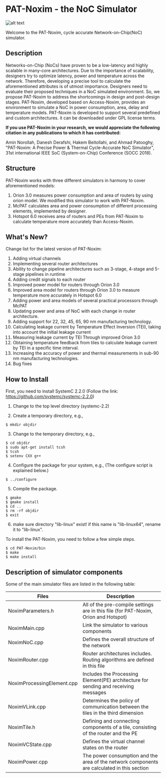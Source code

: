 PAT-Noxim - the NoC Simulator
=============================

![alt text](https://github.com/amin-norollah/PAT-Noxim/blob/master/pat-noxim.png)

Welcome to the PAT-Noxim, cycle accurate Network-on-Chip(NoC) simulator.


Description
------------
Networks-on-Chip (NoCs) have proven to be a low-latency and highly scalable in many-core architectures.
Due to the importance of scalability, designers try to optimize latency, power and temperature across the network.
Therefore, developing a precise tool to calculate the aforementioned attributes is of utmost importance. Designers
need to evaluate their proposed techniques in a NoC simulated environment. So, we propose PAT-Noxim to address the
shortcomings in design and post-design stages. PAT-Noxim, developed based on Access-Noxim, provides an environment
to simulate a NoC in power consumption, area, delay and temperature models. PAT-Noxim is developed to support
several predefined and custom architectures. it can be downloaded under GPL license terms.

**If you use PAT-Noxim in your research, we would appreciate the following citation in any publications to which it has contributed:**

Amin Norollah, Danesh Derafshi, Hakem Beitollahi, and Ahmad Patooghy, "PAT-Noxim: A Precise Power & Thermal Cycle-Accurate NoC Simulator", 31st international IEEE SoC (System-on-Chip) Conference (SOCC 2018).


Structure
------------
PAT-Noxim works with three different simulators in harmony to cover aforementioned models:
1.	Orion 3.0 measures power consumption and area of routers by using orion model. We modified this simulator to work with PAT-Noxim.
2.	McPAT calculates area and power consumption of different processing elements, implemented by designer.
3.	Hotspot 6.0 receives area of routers and PEs from PAT-Noxim to calculate temperature more accurately than Access-Noxim.


What's New?
------------
Change list for the latest version of PAT-Noxim:
1.	Adding virtual channels 
2.	Implementing several router architectures
3.	Ability to change pipeline architectures such as 3-stage, 4-stage and 5-stage pipelines in runtime
4.	Adding credit signals to each router
5.	Improved power model for routers through Orion 3.0
6.	Improved area model for routers through Orion 3.0 to measure temperature more accurately in Hotspot 6.0
7.	Adding power and area models of several practical processors through McPAT
8.	Updating power and area of NoC with each change in router architecture.
9.	Adding support for 22, 32, 45, 65, 90 nm manufacturing technology.
10.	Calculating leakage current by Temperature Effect Inversion (TEI), taking into account the initial leakage current
11.	Measuring leakage current by TEI Through improved Orion 3.0
12.	Obtaining temperature feedback from tiles to calculate leakage current by TEI in a specific time interval.
13.	Increasing the accuracy of power and thermal measurements in sub-90 nm manufacturing technologies.
14.	Bug fixes 

How to Install
------------
First, you need to install SystemC 2.2.0 (Follow the link: https://github.com/systemc/systemc-2.2.0)

  1. Change to the top level directory (systemc-2.2)

  2. Create a temporary directory, e.g.,
  
    $ mkdir objdir

  3. Change to the temporary directory, e.g.,
  
    $ cd objdir
	$ sudo apt-get install tcsh
	$ tcsh
	$ setenv CXX g++

  4. Configure the package for your system, e.g.,
     (The configure script is explained below.)
	 
    $ ../configure
	
  5. Compile the package.
  
	$ gmake
	$ gmake install
    $ cd ..
    $ rm -rf objdir
	$ exit
	
  6. make sure directory "lib-linux" exist! if this name is "lib-linux64", rename it to "lib-linux".
  
To install the PAT-Noxim, you need to follow a few simple steps.

	$ cd PAT-Noxim/bin
	$ make
    $ make install

Description of simulator components
------------
Some of the main simulator files are listed in the following table:

Files | Description
--- | ---
NoximParameters.h | All of the pre-compile settings are in this file (for PAT-Noxim, Orion and Hotspot)
NoximMain.cpp | Link the simulator to various components
NoximNoC.cpp | Defines the overall structure of the network
NoximRouter.cpp | Router architectures includes. Routing algorithms are defined in this file
NoximProcessingElement.cpp | Includes the Processing Element(PE) architecture for sending and receiving messages
NoximVLink.cpp | Determines the policy of communication between the tiles in the third dimension
NoximTile.h | Defining and connecting components of a tile, consisting of the router and the PE
NoximVCState.cpp | Defines the virtual channel states on the router
NoximPower.cpp | The power consumption and the area of the network components are calculated in this section




